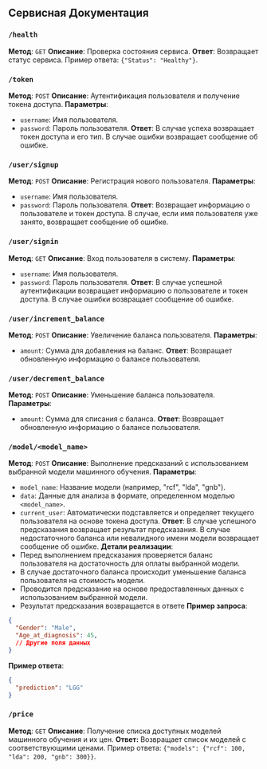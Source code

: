 
## Сервисная Документация

### `/health`
**Метод**: `GET`
**Описание**: Проверка состояния сервиса.
**Ответ**: Возвращает статус сервиса. Пример ответа: `{"Status": "Healthy"}`.

### `/token`
**Метод**: `POST`
**Описание**: Аутентификация пользователя и получение токена доступа.
**Параметры**:
  - `username`: Имя пользователя.
  - `password`: Пароль пользователя.
**Ответ**: В случае успеха возвращает токен доступа и его тип. В случае ошибки возвращает сообщение об ошибке.

### `/user/signup`
**Метод**: `POST`
**Описание**: Регистрация нового пользователя.
**Параметры**:
  - `username`: Имя пользователя.
  - `password`: Пароль пользователя.
**Ответ**: Возвращает информацию о пользователе и токен доступа. В случае, если имя пользователя уже занято, возвращает сообщение об ошибке.

### `/user/signin`
**Метод**: `GET`
**Описание**: Вход пользователя в систему.
**Параметры**:
  - `username`: Имя пользователя.
  - `password`: Пароль пользователя.
**Ответ**: В случае успешной аутентификации возвращает информацию о пользователе и токен доступа. В случае ошибки возвращает сообщение об ошибке.

### `/user/increment_balance`
**Метод**: `POST`
**Описание**: Увеличение баланса пользователя.
**Параметры**:
  - `amount`: Сумма для добавления на баланс.
**Ответ**: Возвращает обновленную информацию о балансе пользователя.

### `/user/decrement_balance`
**Метод**: `POST`
**Описание**: Уменьшение баланса пользователя.
**Параметры**:
  - `amount`: Сумма для списания с баланса.
**Ответ**: Возвращает обновленную информацию о балансе пользователя.

### `/model/<model_name>`
**Метод**: `POST`
**Описание**: Выполнение предсказаний с использованием выбранной модели машинного обучения.
**Параметры**:
  - `model_name`: Название модели (например, "rcf", "lda", "gnb").
  - `data`: Данные для анализа в формате, определенном моделью `<model_name>`.
  - `current_user`: Автоматически подставляется и определяет текущего пользователя на основе токена доступа.
**Ответ**: В случае успешного предсказания возвращает результат предсказания. В случае недостаточного баланса или невалидного имени модели возвращает сообщение об ошибке.
**Детали реализации**:
  - Перед выполнением предсказания проверяется баланс пользователя на достаточность для оплаты выбранной модели.
  - В случае достаточного баланса происходит уменьшение баланса пользователя на стоимость модели.
  - Проводится предсказание на основе предоставленных данных с использованием выбранной модели.
  - Результат предсказания возвращается в ответе
**Пример запроса**:
```json
{
  "Gender": "Male",
  "Age_at_diagnosis": 45,
  // Другие поля данных
}
```
**Пример ответа**:
```json
{
  "prediction": "LGG"
}
```

### `/price`
**Метод**: `GET`
**Описание**: Получение списка доступных моделей машинного обучения и их цен.
**Ответ:** Возвращает список моделей с соответствующими ценами. Пример ответа: `{"models": {"rcf": 100, "lda": 200, "gnb": 300}}`.
